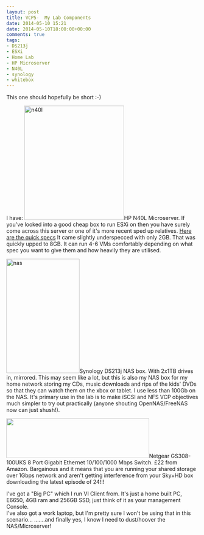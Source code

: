 ```yaml
---
layout: post
title: VCP5-  My Lab Components
date: 2014-05-10 15:21
date: 2014-05-10T18:00:00+00:00
comments: true
tags:
- DS213j
- ESXi
- Home Lab
- HP Microserver
- N40L
- synology
- whitebox
---
```

This one should hopefully be short :-)

I have: 
	<a href="http://chrisneale.files.wordpress.com/2014/05/n40l.jpg"><img src="http://chrisneale.files.wordpress.com/2014/05/n40l.jpg?w=262" alt="n40l" width="262" height="300" class="alignright size-medium wp-image-112" /></a>HP N40L Microserver.  If you've looked into a good cheap box to run ESXi on then you have surely come across this server or one of it's more recent sped up relatives.
<a href="http://h20195.www2.hp.com/V2/GetDocument.aspx?docname=c04111672&amp;doctype=quickspecs&amp;doclang=EN_US&amp;searchquery=Servers/HP%20ProLiant%20MicroServer/658553-421&amp;cc=uk&amp;lc=en" title="Quick Specs for N40L">Here are the quick specs</a>
It came slightly underspecced with only 2GB.  That was quickly upped to 8GB.  It can run 4-6 VMs comfortably depending on what spec you want to give them and how heavily they are utilised.

<a href="http://chrisneale.files.wordpress.com/2014/05/nas.jpg"><img src="http://chrisneale.files.wordpress.com/2014/05/nas.jpg?w=192" alt="nas" width="192" height="300" class="alignleft size-medium wp-image-115" /></a>Synology DS213j NAS box.  With 2x1TB drives in, mirrored.  This may seem like a lot, but this is also my NAS box for my home network storing my CDs, music downloads and rips of the kids' DVDs so that they can watch them on the xbox or tablet.  I use less than 100Gb on the NAS.  It's primary use in the lab is to make iSCSI and NFS VCP objectives much simpler to try out practically (anyone shouting OpenNAS/FreeNAS now can just shush!).

<img src="http://ecx.images-amazon.com/images/I/71c2KHp59WL._SL1500_.jpg" width="375" height="104" class="alignright" />Netgear GS308-100UKS 8 Port Gigabit Ethernet 10/100/1000 Mbps Switch.  £22 from Amazon.  Bargainous and it means that you are running your shared storage over 1Gbps network and aren't getting interference from your Sky+HD box downloading the latest episode of 24!!!

I've got a "Big PC" which I run VI Client from.  It's just a home built PC, E6650, 4GB ram and 256GB SSD, just think of it as your management Console.  
I've also got a work laptop, but I'm pretty sure I won't be using that in this scenario...
.......and finally yes, I know I need to dust/hoover the NAS/Microserver!

